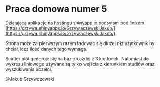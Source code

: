 # Praca domowa numer 5

Działającą aplikacje na hostingu shinyapp.io podsyłam pod linikem [https://grzywa.shinyapps.io/GrzywaczewskiJakub/](https://grzywa.shinyapps.io/GrzywaczewskiJakub/).

Strona może za pierwszym razem ładować się dłużej niż użytkownik by chciał, lecz ilość danych tego wymaga.

Scatter plot generuje się na bazie każdej z 3 kontrolek.
Natomiast do wykresu liniowego używane są tylko wejścia z 
kierunkiem studiów oraz wyszukiwania uczelni.

@Jakub Grzywczewski
